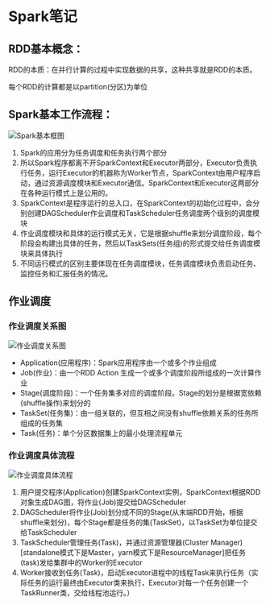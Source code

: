 # Spark笔记

## RDD基本概念：

RDD的本质：在并行计算的过程中实现数据的共享，这种共享就是RDD的本质。

每个RDD的计算都是以partition(分区)为单位



##  Spark基本工作流程：

 ![Spark基本框图](C:\Users\95435\AppData\Roaming\Typora\typora-user-images\image-20210726153058379.png)

1. Spark的应用分为任务调度和任务执行两个部分
2. 所以Spark程序都离不开SparkContext和Executor两部分，Executor负责执行任务，运行Executor的机器称为Worker节点，SparkContext由用户程序启动，通过资源调度模块和Executor通信。SparkContext和Executor这两部分在各种运行模式上是公用的。
3. SparkContext是程序运行的总入口，在SparkContext的初始化过程中，会分别创建DAGScheduler作业调度和TaskScheduler任务调度两个级别的调度模块
4. 作业调度模块和具体的运行模式无关，它是根据shuffle来划分调度阶段，每个阶段会构建出具体的任务，然后以TaskSets(任务组)的形式提交给任务调度模块来具体执行
5. 不同运行模式的区别主要体现在任务调度模块，任务调度模块负责启动任务、监控任务和汇报任务的情况。



## 作业调度

### 作业调度关系图

![作业调度关系图](https://images2015.cnblogs.com/blog/84976/201603/84976-20160326085359620-1141313272.png)



- Application(应用程序)：Spark应用程序由一个或多个作业组成
- Job(作业)：由一个RDD Action 生成一个或多个调度阶段所组成的一次计算作业
- Stage(调度阶段)：一个任务集多对应的调度阶段。Stage的划分是根据宽依赖(shuffle操作)来划分的
- TaskSet(任务集)：由一组关联的，但互相之间没有shuffle依赖关系的任务所组成的任务集
- Task(任务)：单个分区数据集上的最小处理流程单元



### 作业调度具体流程

![作业调度具体流程](C:\Users\95435\AppData\Roaming\Typora\typora-user-images\image-20210726161608602.png)

1. 用户提交程序(Application)创建SparkContext实例，SparkContext根据RDD对象生成DAG图，将作业(Job)提交给DAGScheduler
2. DAGScheduler将作业(Job)划分成不同的Stage(从末端RDD开始，根据shuffle来划分)，每个Stage都是任务的集(TaskSet)，以TaskSet为单位提交给TaskScheduler
3. TaskScheduler管理任务(Task)，并通过资源管理器(Cluster Manager)[standalone模式下是Master，yarn模式下是ResourceManager]把任务(task)发给集群中的Worker的Executor
4. Worker接收到任务(Task)，启动Executor进程中的线程Task来执行任务（实际任务的运行最终由Executor类来执行，Executor对每一个任务创建一个TaskRunner类，交给线程池运行。）













